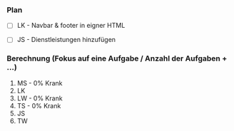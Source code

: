 ### Plan
* [ ] LK - Navbar & footer in eigner HTML
* [ ] JS - Dienstleistungen hinzufügen


### Berechnung (Fokus auf eine Aufgabe / Anzahl der Aufgaben + ...)

1. MS - 0% Krank
2. LK
3. LW - 0% Krank
4. TS - 0% Krank
5. JS
6. TW
